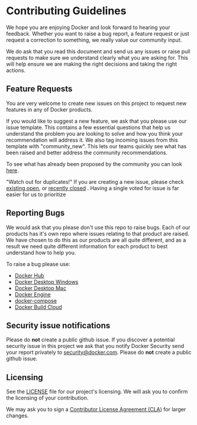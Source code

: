 # Contributing Guidelines

We hope you are enjoying Docker and look forward to hearing your feedback. Whether you want to raise a bug report, a feature request or just request a correction to something, we really value our community input.

We do ask that you read this document and send us any issues or raise pull requests to make sure we understand clearly what you are asking for. This will help ensure we are making the right decisions and taking the right actions.

## Feature Requests

You are very welcome to create new issues on this project to request new features in any of Docker products.

If you would like to suggest a new feature, we ask that you please use our issue template. This contains a few essential questions that help us understand the problem you are looking to solve and how you think your recommendation will address it. We also tag incoming issues from this template with "community_new". This lets our teams quickly see what has been raised and better address the community recommendations.

To see what has already been proposed by the community you can look [here](https://github.com/docker/docker-roadmap/labels/community_new).

"Watch out for duplicates!" If you are creating a new issue, please check [existing open](https://github.com/docker/docker-roadmap/issues), or [recently closed](https://github.com/docker/docker-roadmap/issues?utf8=%E2%9C%93&q=is%3Aissue%20is%3Aclosed%20) . Having a single voted for issue is far easier for us to prioritize 

## Reporting Bugs

We would ask that you please don't use this repo to raise bugs. Each of our products has it's own repo where issues relating to that product are raised. We have chosen to do this as our products are all quite different, and as a result we need quite different information for each product to best understand how to help you.

To raise a bug please use:
* [Docker Hub](https://github.com/docker/hub-feedback/issues/new)
* [Docker Desktop Windows](https://github.com/docker/for-win/issues/new)
* [Docker Desktop Mac](https://github.com/docker/for-mac/issues/new)
* [Docker Engine](https://github.com/docker/for-linux/issues/new)
* [docker-compose](https://github.com/docker/compose/issues/new)
* [Docker Build Cloud](https://github.com/docker/build-cloud-feedback/issues)



## Security issue notifications
Please do **not** create a public github issue.
If you discover a potential security issue in this project we ask that you notify Docker Security send your report privately to security@docker.com. Please do **not** create a public github issue.


## Licensing

See the [LICENSE](https://github.com/docker/docker-roadmap/blob/master/LICENSE) file for our project's licensing. We will ask you to confirm the licensing of your contribution.

We may ask you to sign a [Contributor License Agreement (CLA)](http://en.wikipedia.org/wiki/Contributor_License_Agreement) for larger changes.
